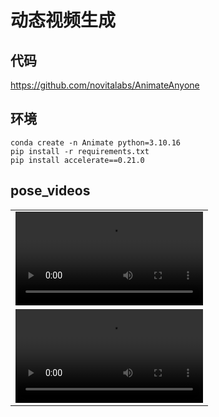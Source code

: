 # 动态视频生成

## 代码
https://github.com/novitalabs/AnimateAnyone
## 环境
```shell
conda create -n Animate python=3.10.16
pip install -r requirements.txt
pip install accelerate==0.21.0
```
## pose_videos
<table class="center">
    <tr><td><video controls autoplay loop src="https://github.com/czuuz/Virtual-Try-on-Clothing/blob/main/video/anyone-video-2_kps.mp4">Pos 1</video></td></tr>
    <tr><td><video controls autoplay loop src="https://github.com/czuuz/Virtual-Try-on-Clothing/blob/main/video/anyone-video-5_kps.mp4">Pose 2</video></td></tr>
</table>
